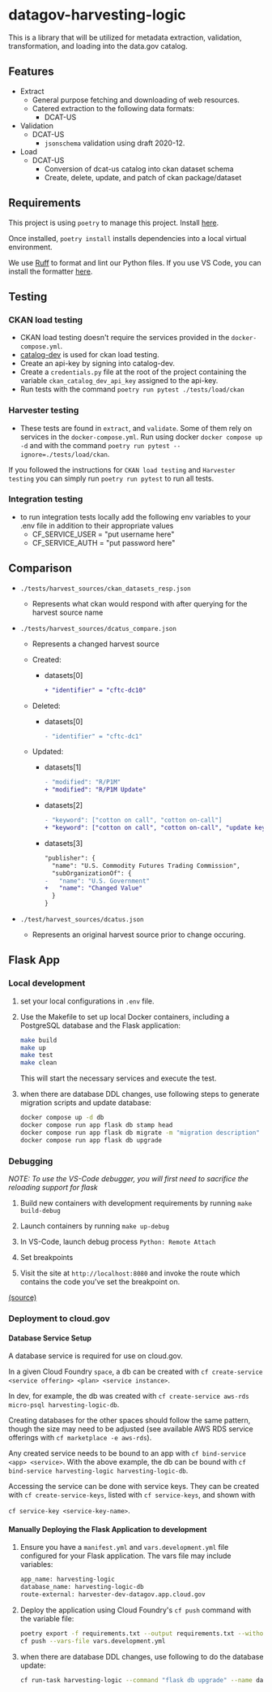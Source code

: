 # datagov-harvesting-logic

This is a library that will be utilized for metadata extraction, validation,
transformation, and loading into the data.gov catalog.

## Features

- Extract
  - General purpose fetching and downloading of web resources.
  - Catered extraction to the following data formats:
    - DCAT-US
- Validation
  - DCAT-US
    - `jsonschema` validation using draft 2020-12.
- Load
  - DCAT-US
    - Conversion of dcat-us catalog into ckan dataset schema
    - Create, delete, update, and patch of ckan package/dataset

## Requirements

This project is using `poetry` to manage this project. Install [here](https://python-poetry.org/docs/#installation).

Once installed, `poetry install` installs dependencies into a local virtual environment.

We use [Ruff](https://github.com/astral-sh/ruff) to format and lint our Python files. If you use VS Code, you can install the formatter [here](https://marketplace.visualstudio.com/items?itemName=charliermarsh.ruff).

## Testing

### CKAN load testing

- CKAN load testing doesn't require the services provided in the `docker-compose.yml`.
- [catalog-dev](https://catalog-dev.data.gov/) is used for ckan load testing.
- Create an api-key by signing into catalog-dev.
- Create a `credentials.py` file at the root of the project containing the variable `ckan_catalog_dev_api_key` assigned to the api-key.
- Run tests with the command `poetry run pytest ./tests/load/ckan`

### Harvester testing

- These tests are found in `extract`, and `validate`. Some of them rely on services in the `docker-compose.yml`. Run using docker `docker compose up -d` and with the command `poetry run pytest --ignore=./tests/load/ckan`.

If you followed the instructions for `CKAN load testing` and `Harvester testing` you can simply run `poetry run pytest` to run all tests.

### Integration testing
- to run integration tests locally add the following env variables to your .env file in addition to their appropriate values
  - CF_SERVICE_USER = "put username here"
  - CF_SERVICE_AUTH = "put password here"

## Comparison

- `./tests/harvest_sources/ckan_datasets_resp.json`
  - Represents what ckan would respond with after querying for the harvest source name
- `./tests/harvest_sources/dcatus_compare.json`
  - Represents a changed harvest source
  - Created:
    - datasets[0]

        ```diff
        + "identifier" = "cftc-dc10"
        ```

  - Deleted:
    - datasets[0]

        ```diff
        - "identifier" = "cftc-dc1"
        ```

  - Updated:
    - datasets[1]

        ```diff
        - "modified": "R/P1M"
        + "modified": "R/P1M Update"
        ```

    - datasets[2]

        ```diff
        - "keyword": ["cotton on call", "cotton on-call"]
        + "keyword": ["cotton on call", "cotton on-call", "update keyword"]
        ```

    - datasets[3]

        ```diff
        "publisher": {
          "name": "U.S. Commodity Futures Trading Commission",
          "subOrganizationOf": {
        -   "name": "U.S. Government"
        +   "name": "Changed Value"
          }
        }
        ```

- `./test/harvest_sources/dcatus.json`
  - Represents an original harvest source prior to change occuring.


## Flask App

### Local development 

1. set your local configurations in `.env` file.

2. Use the Makefile to set up local Docker containers, including a PostgreSQL database and the Flask application:

   ```bash
   make build 
   make up
   make test
   make clean
   ```

   This will start the necessary services and execute the test.

3. when there are database DDL changes, use following steps to generate migration scripts and update database:

    ```bash
    docker compose up -d db
    docker compose run app flask db stamp head
    docker compose run app flask db migrate -m "migration description"
    docker compose run app flask db upgrade
    ```
### Debugging
*NOTE: To use the VS-Code debugger, you will first need to sacrifice the reloading support for flask*

1. Build new containers with development requirements by running `make build-debug`

2. Launch containers by running `make up-debug`

3. In VS-Code, launch debug process `Python: Remote Attach`

4. Set breakpoints

5. Visit the site at `http://localhost:8080` and invoke the route which contains the code you've set the breakpoint on.

[(source)](https://medium.com/@lassebenninga/how-to-debug-flask-running-in-docker-compose-in-vs-code-ef37f0f516ee)
### Deployment to cloud.gov

#### Database Service Setup

A database service is required for use on cloud.gov.

In a given Cloud Foundry `space`, a db can be created with 
`cf create-service <service offering> <plan> <service instance>`. 

In dev, for example, the db was created with 
`cf create-service aws-rds micro-psql harvesting-logic-db`. 

Creating databases for the other spaces should follow the same pattern, though the size may need to be adjusted (see available AWS RDS service offerings with `cf marketplace -e aws-rds`).

Any created service needs to be bound to an app with `cf bind-service <app> <service>`. With the above example, the db can be bound with 
`cf bind-service harvesting-logic harvesting-logic-db`.

Accessing the service can be done with service keys. They can be created with `cf create-service-keys`, listed with `cf service-keys`, and shown with 

`cf service-key <service-key-name>`.

#### Manually Deploying the Flask Application to development

1. Ensure you have a `manifest.yml` and `vars.development.yml` file configured for your Flask application. The vars file may include variables: 

    ```bash
    app_name: harvesting-logic
    database_name: harvesting-logic-db
    route-external: harvester-dev-datagov.app.cloud.gov
    ```

2. Deploy the application using Cloud Foundry's `cf push` command with the variable file:

   ```bash
   poetry export -f requirements.txt --output requirements.txt --without-hashes
   cf push --vars-file vars.development.yml
   ```

3. when there are database DDL changes, use following to do the database update:

    ```bash
    cf run-task harvesting-logic --command "flask db upgrade" --name database-upgrade
    ```